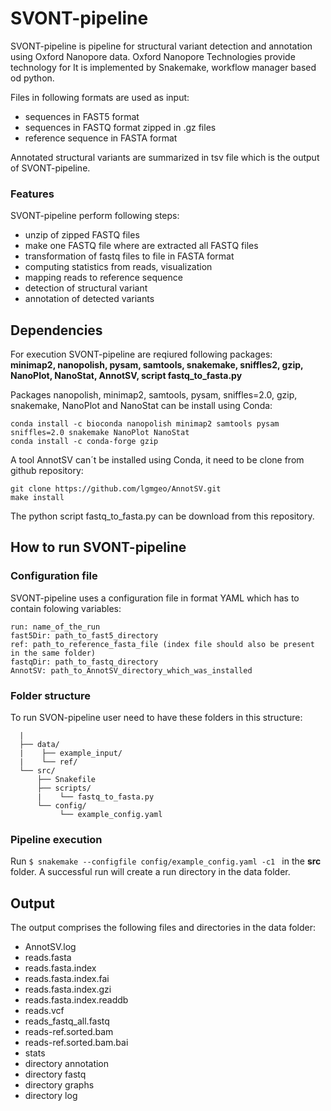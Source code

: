 # SVONT-pipeline
SVONT-pipeline is pipeline for structural variant detection and annotation using Oxford Nanopore data. Oxford Nanopore Technologies provide technology for  It is implemented by Snakemake, workflow manager based od python.

Files in following formats are used as input:
- sequences in FAST5 format
- sequences in FASTQ format zipped in .gz files
- reference sequence in FASTA format

Annotated structural variants are summarized in tsv file which is the output of SVONT-pipeline. 

### Features
SVONT-pipeline perform following steps:
- unzip of zipped FASTQ files
- make one FASTQ file where are extracted all FASTQ files
- transformation of fastq files to file in FASTA format
- computing statistics from reads, visualization 
- mapping reads to reference sequence
- detection of structural variant
- annotation of detected variants


## Dependencies
For execution SVONT-pipeline are reqiured following packages:\
**minimap2, nanopolish, pysam, samtools, snakemake, sniffles2, gzip, NanoPlot, NanoStat, AnnotSV, script fastq_to_fasta.py**

Packages nanopolish, minimap2, samtools, pysam, sniffles=2.0, gzip, snakemake, NanoPlot and NanoStat can be install using Conda:
```
conda install -c bioconda nanopolish minimap2 samtools pysam sniffles=2.0 snakemake NanoPlot NanoStat
conda install -c conda-forge gzip
```
A tool AnnotSV can´t be installed using Conda, it need to be clone from github repository:
```
git clone https://github.com/lgmgeo/AnnotSV.git 
make install
```
The python script fastq_to_fasta.py can be download from this repository.

## How to run SVONT-pipeline
### Configuration file
SVONT-pipeline uses a configuration file in format YAML which has to contain folowing variables:
```
run: name_of_the_run
fast5Dir: path_to_fast5_directory
ref: path_to_reference_fasta_file (index file should also be present in the same folder)
fastqDir: path_to_fastq_directory
AnnotSV: path_to_AnnotSV_directory_which_was_installed
```

### Folder structure
To run SVON-pipeline user need to have these folders in this structure:
```
  |
  ├── data/
  |    ├── example_input/
  |    └── ref/
  └── src/
      ├── Snakefile
      ├── scripts/
      |    └── fastq_to_fasta.py
      └── config/
           └── example_config.yaml
```

### Pipeline execution
Run 
`$ snakemake --configfile config/example_config.yaml -c1 ` 
 in the **src** folder. A successful run will create a run directory in the data folder. 
 
 ## Output
 The output comprises the following files and directories in the data folder:
 - AnnotSV.log
 - reads.fasta
 - reads.fasta.index
 - reads.fasta.index.fai
 - reads.fasta.index.gzi
 - reads.fasta.index.readdb
 - reads.vcf
 - reads_fastq_all.fastq
 - reads-ref.sorted.bam
 - reads-ref.sorted.bam.bai
 - stats
 - directory annotation
 - directory fastq
 - directory graphs
 - directory log
